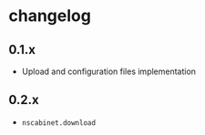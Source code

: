 # changelog

## 0.1.x

 * Upload and configuration files implementation

## 0.2.x

 * `nscabinet.download`
 